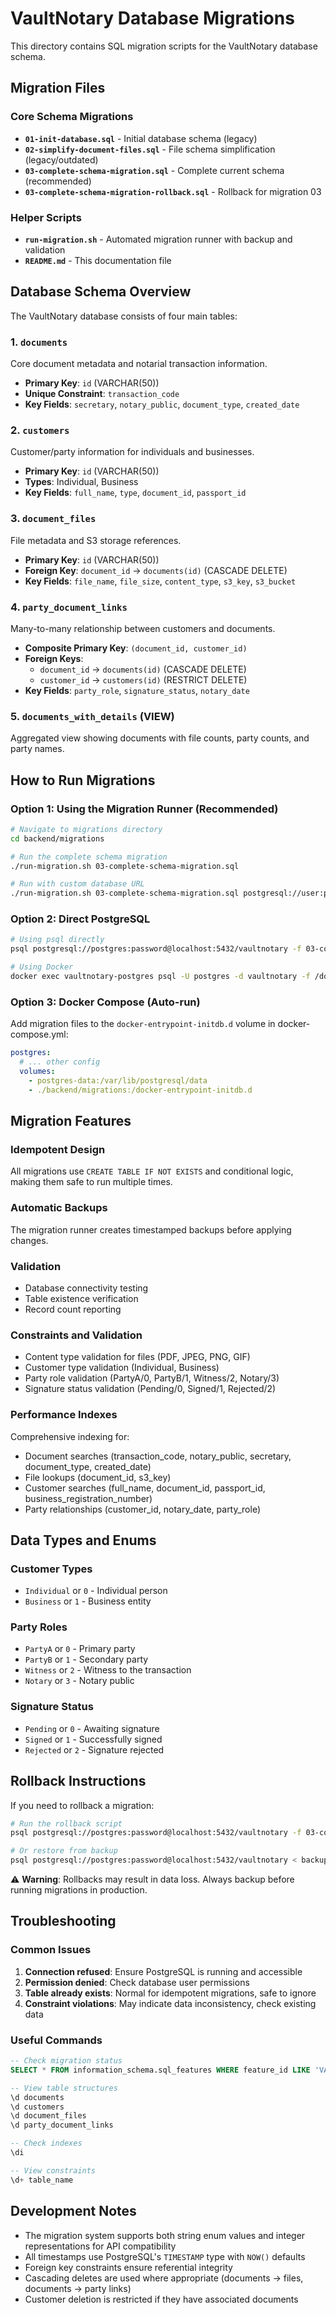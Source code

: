 # VaultNotary Database Migrations

This directory contains SQL migration scripts for the VaultNotary database schema.

## Migration Files

### Core Schema Migrations

- **`01-init-database.sql`** - Initial database schema (legacy)
- **`02-simplify-document-files.sql`** - File schema simplification (legacy/outdated)
- **`03-complete-schema-migration.sql`** - Complete current schema (recommended)
- **`03-complete-schema-migration-rollback.sql`** - Rollback for migration 03

### Helper Scripts

- **`run-migration.sh`** - Automated migration runner with backup and validation
- **`README.md`** - This documentation file

## Database Schema Overview

The VaultNotary database consists of four main tables:

### 1. `documents`
Core document metadata and notarial transaction information.
- **Primary Key**: `id` (VARCHAR(50))
- **Unique Constraint**: `transaction_code`
- **Key Fields**: `secretary`, `notary_public`, `document_type`, `created_date`

### 2. `customers`
Customer/party information for individuals and businesses.
- **Primary Key**: `id` (VARCHAR(50))
- **Types**: Individual, Business
- **Key Fields**: `full_name`, `type`, `document_id`, `passport_id`

### 3. `document_files`
File metadata and S3 storage references.
- **Primary Key**: `id` (VARCHAR(50))
- **Foreign Key**: `document_id` → `documents(id)` (CASCADE DELETE)
- **Key Fields**: `file_name`, `file_size`, `content_type`, `s3_key`, `s3_bucket`

### 4. `party_document_links`
Many-to-many relationship between customers and documents.
- **Composite Primary Key**: `(document_id, customer_id)`
- **Foreign Keys**: 
  - `document_id` → `documents(id)` (CASCADE DELETE)
  - `customer_id` → `customers(id)` (RESTRICT DELETE)
- **Key Fields**: `party_role`, `signature_status`, `notary_date`

### 5. `documents_with_details` (VIEW)
Aggregated view showing documents with file counts, party counts, and party names.

## How to Run Migrations

### Option 1: Using the Migration Runner (Recommended)

```bash
# Navigate to migrations directory
cd backend/migrations

# Run the complete schema migration
./run-migration.sh 03-complete-schema-migration.sql

# Run with custom database URL
./run-migration.sh 03-complete-schema-migration.sql postgresql://user:pass@host:5432/dbname
```

### Option 2: Direct PostgreSQL

```bash
# Using psql directly
psql postgresql://postgres:password@localhost:5432/vaultnotary -f 03-complete-schema-migration.sql

# Using Docker
docker exec vaultnotary-postgres psql -U postgres -d vaultnotary -f /docker-entrypoint-initdb.d/03-complete-schema-migration.sql
```

### Option 3: Docker Compose (Auto-run)

Add migration files to the `docker-entrypoint-initdb.d` volume in docker-compose.yml:

```yaml
postgres:
  # ... other config
  volumes:
    - postgres-data:/var/lib/postgresql/data
    - ./backend/migrations:/docker-entrypoint-initdb.d
```

## Migration Features

### Idempotent Design
All migrations use `CREATE TABLE IF NOT EXISTS` and conditional logic, making them safe to run multiple times.

### Automatic Backups
The migration runner creates timestamped backups before applying changes.

### Validation
- Database connectivity testing
- Table existence verification
- Record count reporting

### Constraints and Validation
- Content type validation for files (PDF, JPEG, PNG, GIF)
- Customer type validation (Individual, Business)  
- Party role validation (PartyA/0, PartyB/1, Witness/2, Notary/3)
- Signature status validation (Pending/0, Signed/1, Rejected/2)

### Performance Indexes
Comprehensive indexing for:
- Document searches (transaction_code, notary_public, secretary, document_type, created_date)
- File lookups (document_id, s3_key)
- Customer searches (full_name, document_id, passport_id, business_registration_number)
- Party relationships (customer_id, notary_date, party_role)

## Data Types and Enums

### Customer Types
- `Individual` or `0` - Individual person
- `Business` or `1` - Business entity

### Party Roles  
- `PartyA` or `0` - Primary party
- `PartyB` or `1` - Secondary party
- `Witness` or `2` - Witness to the transaction
- `Notary` or `3` - Notary public

### Signature Status
- `Pending` or `0` - Awaiting signature
- `Signed` or `1` - Successfully signed
- `Rejected` or `2` - Signature rejected

## Rollback Instructions

If you need to rollback a migration:

```bash
# Run the rollback script
psql postgresql://postgres:password@localhost:5432/vaultnotary -f 03-complete-schema-migration-rollback.sql

# Or restore from backup
psql postgresql://postgres:password@localhost:5432/vaultnotary < backup_YYYYMMDD_HHMMSS.sql
```

⚠️ **Warning**: Rollbacks may result in data loss. Always backup before running migrations in production.

## Troubleshooting

### Common Issues

1. **Connection refused**: Ensure PostgreSQL is running and accessible
2. **Permission denied**: Check database user permissions
3. **Table already exists**: Normal for idempotent migrations, safe to ignore
4. **Constraint violations**: May indicate data inconsistency, check existing data

### Useful Commands

```sql
-- Check migration status
SELECT * FROM information_schema.sql_features WHERE feature_id LIKE 'VAULTNOTARY%';

-- View table structures  
\d documents
\d customers
\d document_files
\d party_document_links

-- Check indexes
\di

-- View constraints
\d+ table_name
```

## Development Notes

- The migration system supports both string enum values and integer representations for API compatibility
- All timestamps use PostgreSQL's `TIMESTAMP` type with `NOW()` defaults
- Foreign key constraints ensure referential integrity
- Cascading deletes are used where appropriate (documents → files, documents → party links)
- Customer deletion is restricted if they have associated documents